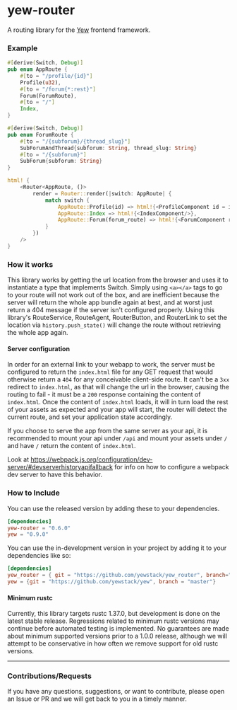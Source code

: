 # yew-router
A routing library for the [Yew](https://github.com/yewstack/yew) frontend framework.


### Example
```rust
#[derive(Switch, Debug)]
pub enum AppRoute {
    #[to = "/profile/{id}"]
    Profile(u32),
    #[to = "/forum{*:rest}"]
    Forum(ForumRoute),
    #[to = "/"]
    Index,
}

#[derive(Switch, Debug)]
pub enum ForumRoute {
    #[to = "/{subforum}/{thread_slug}"]
    SubForumAndThread{subforum: String, thread_slug: String}
    #[to = "/{subforum}"]
    SubForum{subforum: String}
}

html! {
    <Router<AppRoute, ()>
        render = Router::render(|switch: AppRoute| {
            match switch {
                AppRoute::Profile(id) => html!{<ProfileComponent id = id/>},
                AppRoute::Index => html!{<IndexComponent/>},
                AppRoute::Forum(forum_route) => html!{<ForumComponent route = forum_route/>},
            }
        })
    />
}
```

### How it works
This library works by getting the url location from the browser and uses it to instantiate a type that implements Switch.
Simply using `<a></a>` tags to go to your route will not work out of the box, and are inefficient because the server will return the whole app bundle again at best, and at worst just return a 404 message if the server isn't configured properly.
Using this library's RouteService, RouteAgent, RouterButton, and RouterLink to set the location via `history.push_state()` will change the route without retrieving the whole app again.
#### Server configuration
In order for an external link to your webapp to work, the server must be configured to return the `index.html` file for any GET request that would otherwise return a `404` for any conceivable client-side route.
It can't be a `3xx` redirect to `index.html`, as that will change the url in the browser, causing the routing to fail - it must be a `200` response containing the content of `index.html`.
Once the content of `index.html` loads, it will in turn load the rest of your assets as expected and your app will start, the router will detect the current route, and set your application state accordingly.

If you choose to serve the app from the same server as your api, it is recommended to mount your api under `/api` and mount your assets under `/` and have `/` return the content of `index.html`.

Look at https://webpack.js.org/configuration/dev-server/#devserverhistoryapifallback for info on how to configure a webpack dev server to have this behavior.


### How to Include
You can use the released version by adding these to your dependencies.
```toml
[dependencies]
yew-router = "0.6.0"
yew = "0.9.0"
```

You can use the in-development version in your project by adding it to your dependencies like so:
```toml
[dependencies]
yew_router = { git = "https://github.com/yewstack/yew_router", branch="master" }
yew = {git = "https://github.com/yewstack/yew", branch = "master"}
```


#### Minimum rustc
Currently, this library targets rustc 1.37.0, but development is done on the latest stable release.
Regressions related to minimum rustc versions may continue before automated testing is implemented.
No guarantees are made about minimum supported versions prior to a 1.0.0 release, although we will attempt to be conservative in how often we remove support for old rustc versions.

-----
### Contributions/Requests

If you have any questions, suggestions, or want to contribute, please open an Issue or PR and we will get back to you in a timely manner.
